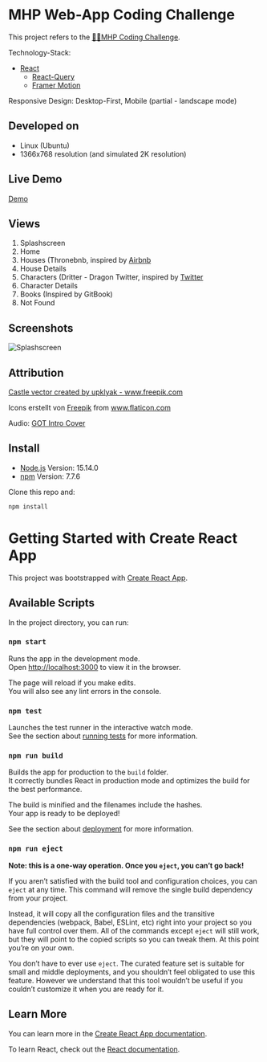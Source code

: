 # MHP Web-App Coding Challenge

This project refers to the [:man_technologist:MHP Coding Challenge](https://github.com/MHP-A-Porsche-Company/coding-challenges/tree/master/Web).  

Technology-Stack:
- [React](https://reactjs.org/)
  - [React-Query](https://react-query.tanstack.com/)
  - [Framer Motion](https://www.framer.com/motion/)
 
Responsive Design: Desktop-First, Mobile (partial - landscape mode)

## Developed on
- Linux (Ubuntu)
- 1366x768 resolution (and simulated 2K resolution)

## Live Demo

[Demo](https://mhp-web-challenge-2021.vercel.app/)

## Views
1. Splashscreen
2. Home
3. Houses (Thronebnb, inspired by [Airbnb](https://www.airbnb.com/)
4. House Details
5. Characters (Dritter - Dragon Twitter, inspired by [Twitter](https://www.twitter.com/)
6. Character Details
7. Books (Inspired by GitBook)
8. Not Found

## Screenshots
![Splashscreen](./assets/screens/Splashscreen.png)

## Attribution

<a href='https://www.freepik.com/vectors/castle'>Castle vector created by upklyak - www.freepik.com</a>  

<div>Icons erstellt von <a href="https://www.freepik.com" title="Freepik">Freepik</a> from <a href="https://www.flaticon.com/de/" title="Flaticon">www.flaticon.com</a></div>  

Audio: [GOT Intro Cover](https://www.youtube.com/watch?v=7cUELYuzRGc)

## Install
- [Node.js](https://nodejs.org/en/) Version: 15.14.0
- [npm](https://www.npmjs.com) Version: 7.7.6  

Clone this repo and:

```
npm install
```

# Getting Started with Create React App

This project was bootstrapped with [Create React App](https://github.com/facebook/create-react-app).

## Available Scripts

In the project directory, you can run:

### `npm start`

Runs the app in the development mode.\
Open [http://localhost:3000](http://localhost:3000) to view it in the browser.

The page will reload if you make edits.\
You will also see any lint errors in the console.

### `npm test`

Launches the test runner in the interactive watch mode.\
See the section about [running tests](https://facebook.github.io/create-react-app/docs/running-tests) for more information.

### `npm run build`

Builds the app for production to the `build` folder.\
It correctly bundles React in production mode and optimizes the build for the best performance.

The build is minified and the filenames include the hashes.\
Your app is ready to be deployed!

See the section about [deployment](https://facebook.github.io/create-react-app/docs/deployment) for more information.

### `npm run eject`

**Note: this is a one-way operation. Once you `eject`, you can’t go back!**

If you aren’t satisfied with the build tool and configuration choices, you can `eject` at any time. This command will remove the single build dependency from your project.

Instead, it will copy all the configuration files and the transitive dependencies (webpack, Babel, ESLint, etc) right into your project so you have full control over them. All of the commands except `eject` will still work, but they will point to the copied scripts so you can tweak them. At this point you’re on your own.

You don’t have to ever use `eject`. The curated feature set is suitable for small and middle deployments, and you shouldn’t feel obligated to use this feature. However we understand that this tool wouldn’t be useful if you couldn’t customize it when you are ready for it.

## Learn More

You can learn more in the [Create React App documentation](https://facebook.github.io/create-react-app/docs/getting-started).

To learn React, check out the [React documentation](https://reactjs.org/).
